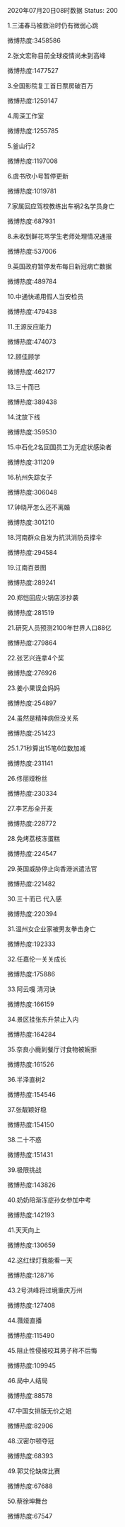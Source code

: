 2020年07月20日08时数据
Status: 200

1.三浦春马被救治时仍有微弱心跳

微博热度:3458586

2.张文宏称目前全球疫情尚未到高峰

微博热度:1477527

3.全国影院复工首日票房破百万

微博热度:1259147

4.周深工作室

微博热度:1255785

5.釜山行2

微博热度:1197008

6.虞书欣小号暂停更新

微博热度:1019781

7.家属回应驾校教练出车祸2名学员身亡

微博热度:687931

8.未收到鲜花骂学生老师处理情况通报

微博热度:537006

9.英国政府暂停发布每日新冠病亡数据

微博热度:489784

10.中通快递用假人当安检员

微博热度:479438

11.王源反应能力

微博热度:474073

12.顾佳顾学

微博热度:462177

13.三十而已

微博热度:389438

14.沈放下线

微博热度:359530

15.中石化2名回国员工为无症状感染者

微博热度:311209

16.杭州失踪女子

微博热度:306048

17.钟晓芹怎么还不离婚

微博热度:301210

18.河南群众自发为抗洪消防员撑伞

微博热度:294584

19.江南百景图

微博热度:289241

20.郑恺回应火锅店涉抄袭

微博热度:281519

21.研究人员预测2100年世界人口88亿

微博热度:279864

22.张艺兴连拿4个奖

微博热度:276926

23.姜小果误会妈妈

微博热度:254897

24.虽然是精神病但没关系

微博热度:251423

25.1.71秒算出15笔6位数加减

微博热度:231141

26.佟丽娅粉丝

微博热度:230334

27.李艺彤全开麦

微博热度:228772

28.免烤荔枝冻蛋糕

微博热度:224547

29.英国威胁停止向香港派遣法官

微博热度:221482

30.三十而已 代入感

微博热度:220394

31.温州女企业家被男友拳击身亡

微博热度:192333

32.任嘉伦一关关成长

微博热度:175886

33.阿云嘎 清河诀

微博热度:166159

34.景区挂张东升禁止入内

微博热度:164284

35.奈良小鹿到餐厅讨食物被婉拒

微博热度:161526

36.半泽直树2

微博热度:154546

37.张靓颖好稳

微博热度:154150

38.二十不惑

微博热度:151431

39.极限挑战

微博热度:143826

40.奶奶陪渐冻症孙女参加中考

微博热度:142193

41.天天向上

微博热度:130659

42.这红绿灯我能看一天

微博热度:128716

43.2号洪峰将过境重庆万州

微博热度:127408

44.薇娅直播

微博热度:115490

45.阻止性侵被咬耳男子称不后悔

微博热度:109945

46.局中人结局

微博热度:88578

47.中国女排版无价之姐

微博热度:82906

48.汉密尔顿夺冠

微博热度:68393

49.郭艾伦缺席比赛

微博热度:67688

50.蔡徐坤舞台

微博热度:67547

